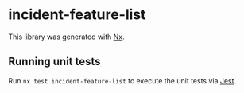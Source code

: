 # incident-feature-list

This library was generated with [Nx](https://nx.dev).

## Running unit tests

Run `nx test incident-feature-list` to execute the unit tests via [Jest](https://jestjs.io).
